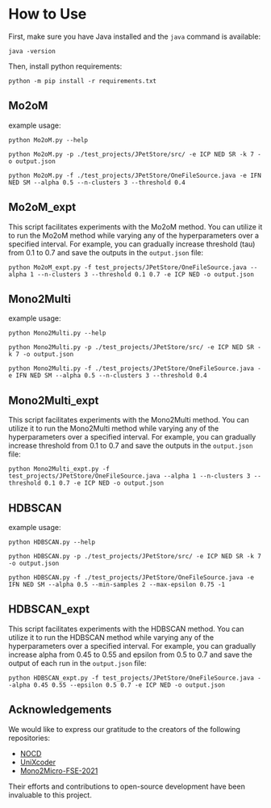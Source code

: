 <!-- # Current Status

- [x] implement `A Hierarchical DBSCAN Method for Extracting Microservices from Monolithic Applications`

- [x] implement evaluation measures to test the the _Hierarchical DBSCAN Method_ on some _test_projects_

- [x] implement `Mono2Multi` Method; using CodeBERT and fuzzy c-means clustering

- [x] compare Hierarchical DBSCAN and Mono2Multi

- [x] optimize & improve the _Mono2Multi Method_

- [x] implement `Mo2oM` Method; using CodeBERT and Neural Overlapping Community Detection

- [x] conduct extensive experiments -->

# How to Use

First, make sure you have Java installed and the `java` command is available:

```
java -version
```

Then, install python requirements:

```
python -m pip install -r requirements.txt
```


## Mo2oM

example usage:

```
python Mo2oM.py --help
```

```
python Mo2oM.py -p ./test_projects/JPetStore/src/ -e ICP NED SR -k 7 -o output.json
```

```
python Mo2oM.py -f ./test_projects/JPetStore/OneFileSource.java -e IFN NED SM --alpha 0.5 --n-clusters 3 --threshold 0.4
```


## Mo2oM_expt

This script facilitates experiments with the Mo2oM method. You can utilize it to run the Mo2oM method while varying any of the hyperparameters over a specified interval. 
For example, you can gradually increase threshold (tau) from 0.1 to 0.7 and save the outputs in the `output.json` file:

```
python Mo2oM_expt.py -f test_projects/JPetStore/OneFileSource.java --alpha 1 --n-clusters 3 --threshold 0.1 0.7 -e ICP NED -o output.json
```


## Mono2Multi

example usage:

```
python Mono2Multi.py --help
```

```
python Mono2Multi.py -p ./test_projects/JPetStore/src/ -e ICP NED SR -k 7 -o output.json
```

```
python Mono2Multi.py -f ./test_projects/JPetStore/OneFileSource.java -e IFN NED SM --alpha 0.5 --n-clusters 3 --threshold 0.4
```


## Mono2Multi_expt

This script facilitates experiments with the Mono2Multi method. You can utilize it to run the Mono2Multi method while varying any of the hyperparameters over a specified interval. 
For example, you can gradually increase threshold from 0.1 to 0.7 and save the outputs in the `output.json` file:

```
python Mono2Multi_expt.py -f test_projects/JPetStore/OneFileSource.java --alpha 1 --n-clusters 3 --threshold 0.1 0.7 -e ICP NED -o output.json
```


## HDBSCAN

example usage:

```
python HDBSCAN.py --help
```

```
python HDBSCAN.py -p ./test_projects/JPetStore/src/ -e ICP NED SR -k 7 -o output.json
```

```
python HDBSCAN.py -f ./test_projects/JPetStore/OneFileSource.java -e IFN NED SM --alpha 0.5 --min-samples 2 --max-epsilon 0.75 -1
```


## HDBSCAN_expt

This script facilitates experiments with the HDBSCAN method. You can utilize it to run the HDBSCAN method while varying any of the hyperparameters over a specified interval. 
For example, you can gradually increase alpha from 0.45 to 0.55 and epsilon from 0.5 to 0.7 and save the output of each run in the `output.json` file:

```
python HDBSCAN_expt.py -f test_projects/JPetStore/OneFileSource.java --alpha 0.45 0.55 --epsilon 0.5 0.7 -e ICP NED -o output.json
```


## Acknowledgements

We would like to express our gratitude to the creators of the following repositories:

- [NOCD](https://github.com/shchur/overlapping-community-detection)
- [UniXcoder](https://github.com/microsoft/CodeBERT/tree/master/UniXcoder)
- [Mono2Micro-FSE-2021](https://github.com/kaliaanup/Mono2Micro-FSE-2021)

Their efforts and contributions to open-source development have been invaluable to this project.
